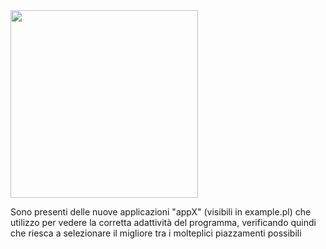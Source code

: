<img src="https://github.com/di-unipi-socc/osmolog/blob/master/img/logo.png" width="300">


Sono presenti delle nuove applicazioni "appX" (visibili in example.pl) che utilizzo per vedere la corretta adattività del programma, verificando quindi che riesca a selezionare il migliore tra i molteplici piazzamenti possibili

